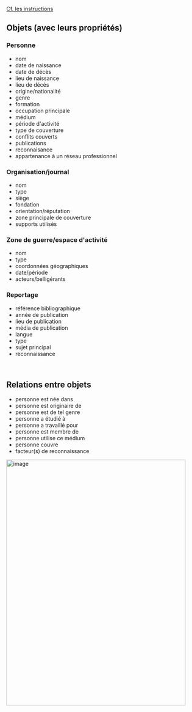 [Cf. les instructions](Catalogue-des-informations-instructions)

##  Objets (avec leurs propriétés)


### Personne
- nom
- date de naissance
- date de décès
- lieu de naissance
- lieu de décès
- origine/nationalité
- genre
- formation
- occupation principale 
- médium 
- période d'activité 
- type de couverture
- conflits couverts
- publications
- reconnaisance
- appartenance à un réseau professionnel

### Organisation/journal
- nom
- type
- siège
- fondation
- orientation/réputation
- zone principale de couverture
- supports utilisés

### Zone de guerre/espace d'activité
- nom
- type
- coordonnées géographiques
- date/période
- acteurs/belligérants

### Reportage
- référence bibliographique
- année de publication
- lieu de publication
- média de publication
- langue
- type 
- sujet principal
- reconnaissance

<br/>

## Relations entre objets
- personne est née dans 
- personne est originaire de 
- personne est de tel genre
- personne a étudié à 
- personne a travaillé pour 
- personne est membre de 
- personne utilise ce médium
- personne couvre 
- facteur(s) de reconnaissance 
<img width="470" height="644" alt="image" src="https://github.com/user-attachments/assets/9bd83b42-16e1-45f3-8203-3d08fdc4d6c2" />
